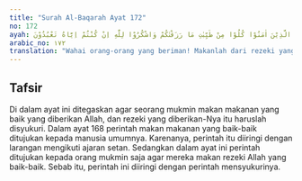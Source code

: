 ```yaml
---
title: "Surah Al-Baqarah Ayat 172"
no: 172
ayah: يٰٓاَيُّهَا الَّذِيْنَ اٰمَنُوْا كُلُوْا مِنْ طَيِّبٰتِ مَا رَزَقْنٰكُمْ وَاشْكُرُوْا لِلّٰهِ اِنْ كُنْتُمْ اِيَّاهُ تَعْبُدُوْنَ 
arabic_no: ١٧٢
translation: "Wahai orang-orang yang beriman! Makanlah dari rezeki yang baik yang Kami berikan kepada kamu dan bersyukurlah kepada Allah, jika kamu hanya menyembah kepada-Nya."
---
```


## Tafsir

Di dalam ayat ini ditegaskan agar seorang mukmin makan makanan yang baik yang diberikan Allah, dan rezeki yang diberikan-Nya itu haruslah disyukuri. Dalam ayat 168 perintah makan makanan yang baik-baik ditujukan kepada manusia umumnya. Karenanya, perintah itu diiringi dengan larangan mengikuti ajaran setan. Sedangkan dalam ayat ini perintah ditujukan kepada orang mukmin saja agar mereka makan rezeki Allah yang baik-baik. Sebab itu, perintah ini diiringi dengan perintah mensyukurinya.